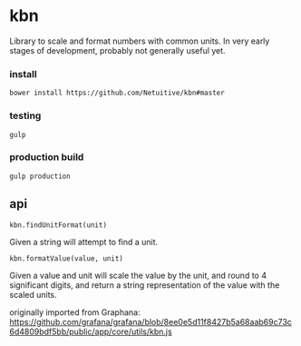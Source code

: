 # kbn

Library to scale and format numbers with common units. In very early stages of development, probably not generally useful yet.

### install
```
bower install https://github.com/Netuitive/kbn#master
```

### testing
```
gulp
```

### production build
```
gulp production
```

## api
```
kbn.findUnitFormat(unit)
```
Given a string will attempt to find a unit.

```
kbn.formatValue(value, unit)
```
Given a value and unit will scale the value by the unit, and round to 4 significant digits, and return a string representation of the value with the scaled units.


originally imported from Graphana: https://github.com/grafana/grafana/blob/8ee0e5d11f8427b5a68aab69c73c6d4809bdf5bb/public/app/core/utils/kbn.js
